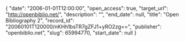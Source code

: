 {
  "date": "2006-01-01T12:00:00", 
  "open_access": true, 
  "target_url": "http://openbiblio.net/", 
  "description": "", 
  "end_date": null, 
  "title": "Open Bibliography 2", 
  "record_id": "20060101T120000/nKHh1bsTR7gZFJ1+yRO2zg==", 
  "publisher": "openbiblio.net", 
  "slug": 65994770, 
  "start_date": null
}

